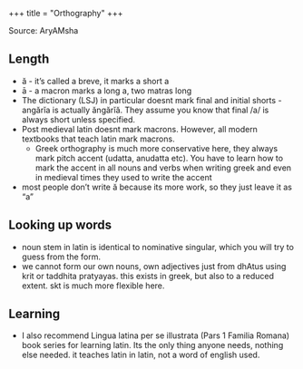 +++
title = "Orthography"
+++

Source: AryAMsha

## Length
- ă - it’s called a breve, it marks a short a
- ā - a macron marks a long a, two matras long
- The dictionary (LSJ) in particular doesnt mark final and initial shorts -
   angărĭa is actually ăngărĭă. They assume you know that final /a/ is always short unless specified.
- Post medieval latin doesnt mark macrons. However, all modern textbooks that teach latin mark macrons.
  - Greek orthography is much more conservative here, they always mark pitch accent (udatta, anudatta etc). You have to learn how to mark the accent in all nouns and verbs when writing greek and even in medieval times they used to write the accent
- most people don’t write ă because its more work, so they just leave it as “a”

## Looking up words
- noun stem in latin is identical to nominative singular, which you will try to guess from the form. 
- we cannot form our own nouns, own adjectives just from dhAtus using krit or taddhita pratyayas. this exists in greek, but also to a reduced extent. skt is much more flexible here.

## Learning
- I also recommend Lingua latina per se illustrata (Pars 1 Familia Romana) book series for learning latin. Its the only thing anyone needs, nothing else needed. it teaches latin in latin, not a word of english used.
